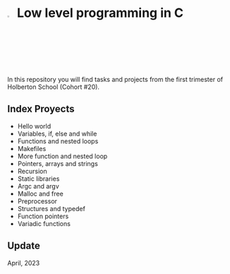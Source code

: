 
# <a> <img src="https://upload.wikimedia.org/wikipedia/commons/thumb/1/18/C_Programming_Language.svg/1200px-C_Programming_Language.svg.png" width=3% heigth=3% ></img></a>  Low level programming in C

In this repository you will find tasks and projects from the first trimester of Holberton School (Cohort #20). 



## Index Proyects

- Hello world
- Variables, if, else and while
- Functions and nested loops
- Makefiles
- More function and nested loop
- Pointers, arrays and strings
- Recursion
- Static libraries
- Argc and argv
- Malloc and free
- Preprocessor
- Structures and typedef
- Function pointers
- Variadic functions

## Update
April, 2023
